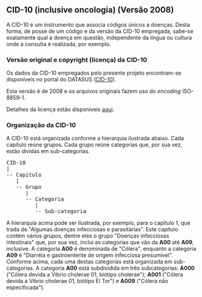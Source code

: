## CID-10 (inclusive oncologia) (Versão 2008)

A CID-10 é um instrumento que associa códigos 
únicos a doenças. Desta forma, de posse de um código e da versão da CID-10
empregada, sabe-se exatamente qual a doença em questão, independente da
língua ou cultura onde a consulta é realizada, por exemplo.

### Versão original e copyright (licença) da CID-10
Os dados da CID-10 empregados pelo presente projeto encontram-se disponíveis
no portal do DATASUS 
([CID-10](http://www.datasus.gov.br/cid10/V2008/cid10.htm)).
 
Esta versão é de 2008 e os arquivos originais fazem uso do _encoding_ 
ISO-8859-1. 

Detalhes da licença estão disponíveis 
[aqui](http://www.datasus.gov.br/cid10/V2008/cid10.htm).

### Organização da CID-10
A CID-10 está organizada conforme a hierarquia ilustrada abaixo. 
Cada capítulo reúne grupos. Cada grupo reúne categorias que,
por sua vez, estão dividas em sub-categorias.

<pre>
CID-10
|
-- Capítulo 
   |
   -- Grupo
      |
      -- Categoria
         |
         -- Sub-categoria
</pre>

A hierarquia acima pode ser ilustrada, por exemplo, para o capítulo 1, 
que trada de "Algumas doenças infecciosas e parasitárias". Este capítulo contém vários grupos, dentre eles o grupo "Doenças infecciosas intestinais" que, por sua vez, inclui as categorias que vão da **A00** até **A09**, inclusive. A categoria **A00** é denominada de "Cólera", enquanto a categoria **A09** é "Diarréia e gastroenterite de origem infecciosa presumível". Conforme acima, cada uma destas categorias está organizada em sub-categorias. A categoria **A00** está subdividida
em três subcategorias: **A000** ("Cólera devida a Vibrio cholerae 01, biótipo 
cholerae"); **A001** ("Cólera devida a Vibrio cholerae 01, biótipo El Tor") e 
**A009** ("Cólera não especificada").